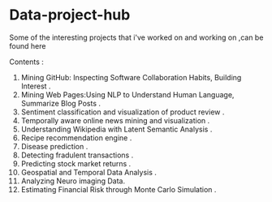 # Data-project-hub

Some of the interesting projects that i've worked on and working on ,can be found here

 Contents :  
 1. Mining GitHub: Inspecting Software Collaboration Habits, Building Interest .
 2. Mining Web Pages:Using NLP to Understand Human Language, Summarize Blog Posts .
 3. Sentiment classification and visualization of product review .
 4. Temporally aware online news mining and visualization .
 5. Understanding Wikipedia with Latent  Semantic Analysis .
 6. Recipe recommendation engine .
 7. Disease prediction .
 8. Detecting fradulent transactions .
 9. Predicting stock market returns .
 10. Geospatial and Temporal Data Analysis .
 11. Analyzing Neuro imaging Data.
 12. Estimating Financial Risk through Monte Carlo Simulation .
